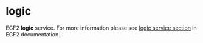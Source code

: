 # logic

EGF2 **logic** service. For more information please see [logic service section](http://doc.eigengraph.com/#logic) in EGF2 documentation.
